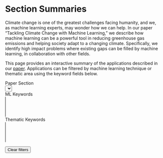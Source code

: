 # Section Summaries

Climate change is one of the greatest challenges facing humanity, and we, as machine learning experts, may wonder how we can help. In our paper “Tackling Climate Change with Machine Learning,” we describe how machine learning can be a powerful tool in reducing greenhouse gas emissions and helping society adapt to a changing climate. Specifically, we identify high impact problems where existing gaps can be filled by machine learning, in collaboration with other fields.

This page provides an interactive summary of the applications described in our <a href='/paper' target='_blank'>paper</a>. Applications can be filtered by machine learning technique or thematic area using the keyword fields below.

<div class='keywords field'>
  <label class='label'>Paper Section</label>
  <div class='control'>
    <div class='select is-small'>
      <select id='section-select' placeholder="Select a paper section...">
        <option></option>
      </select>
    </div>
  </div>
</div>

<div class='keywords field'>
  <label class='label'>ML Keywords</label>
  <div class='control'>
    <select multiple data-placeholder="Select machine learning keywords..." class="chosen-select" id='ml-keywords'></select>
  </div>
</div>

<div class='keywords field'>
  <label class='label'>Thematic Keywords</label>
  <div class='control'>
    <select multiple data-placeholder="Select thematic keywords..." class="chosen-select" id='thematic-keywords'></select>
  </div>
</div>

<div class='keywords field topic-keywords'>
  <label class='label'>Topic Keywords</label>
  <div class='control'>
  <select multiple data-placeholder="Select topic-specific keywords..." class="chosen-select" id='topic-keywords'></select>
  </div>
</div>

<style>
  /* quick hack: hide the topic keywords without changing the code. comment or uncomment as desired */
  .tag.is-topic, .topic-keywords {
    display: none !important;
  }
</style>

<section id='sections' class='clearfix'>
  <p><button class='button is-small' id='reset'>Clear filters</button></p>
</section>

<script src="assets/js/chosen.jquery.js"></script>

<script>
$(document).ready(function() {
  $.get('/section-summaries.json', (summaries) => {
    let ml_kwds = new Set();
    let topic_kwds = new Set();
    let thematic_kwds = new Set();

    const learn_sel = $('#ml-keywords');
    const topic_sel = $('#topic-keywords');
    const theme_sel = $('#thematic-keywords');
    const section_sel = $('#section-select');

    let html = '';
    for (let j = 0; j < summaries.length; j++) {
      const s = summaries[j];

      html += `<div class='section'><h2>${s.title}</h2>`;
      section_sel.append(`<option value="${s.title}">${s.title}</option>`);

      for (let i = 0; i < s.subsections.length; i++) {
        const ss = s.subsections[i];
        const tags = [];
        const flags = [];

        for (let kw of ss.ml_keywords) {
          ml_kwds.add(kw);
          tags.push(`<a class="tag is-light is-ml">#${kw}</a>`);
        }
        for (let kw of ss.topic_keywords || []) {
          topic_kwds.add(kw);
          tags.push(`<a href="#" class="tag is-light is-topic">#${kw}</a>`);
        }
        for (let kw of ss.thematic_keywords) {
          thematic_kwds.add(kw);
          tags.push(`<a href="#" class="tag is-light is-thematic">#${kw}</a>`);
        }
        for (let flag of ss.paper_flags) {
          if (flag == 'High Risk' || flag == 'Uncertain Impact') {
            flags.push(`<span class='tag paper-flag is-uncertain-impact'>Uncertain Impact</span>`);
          } else if (flag == 'Long-term') {
            flags.push(`<span class='tag paper-flag is-long-term'>Long-Term</span>`);
          } else if (flag == 'High Leverage') {
            flags.push(`<span class='tag paper-flag is-high-leverage'>High Leverage</span>`);
          }
        }

        let pdfLink;
        if (ss.pdf_location) {
          pdfLink = `/paper.html#${ss.pdf_location}`;
        } else if (ss.section_number) {
          const level = ss.section_number.split(".").length;
          if (level == 3) {
            pdfLink = `/paper.html#subsubsection.${ss.section_number}`;
          } else if (level == 2) {
            pdfLink = `/paper.html#subsection.${ss.section_number}`;
          } else if (level == 1) {
            pdfLink = `/paper.html#section.${ss.section_number}`;
          } else {
            console.log(`WARNING: missing pdf link for ${s.title} > ${ss.title}`);
          }
        } else {
          console.log(`WARNING: missing pdf link for ${s.title} > ${ss.title}`);
        }

        function documentWidth() {
          return Math.max(
            document.body.scrollWidth,
            document.documentElement.scrollWidth,
            document.body.offsetWidth,
            document.documentElement.offsetWidth,
            document.documentElement.clientWidth
          );
        }

        try {
          if (pdfLink && documentWidth() <= 650) {
            pdfLink += "&pagemode=none";
          }
        } catch {}

        html += `
          <div class="subsection card clearfix"
            data-section='${JSON.stringify([s.title])}'
            data-ml='${JSON.stringify(ss.ml_keywords)}'
            data-topic='${JSON.stringify(ss.topic_keywords)}'
            data-thematic='${JSON.stringify(ss.thematic_keywords)}'>

            <header class="card-header collapsible-header">
              <div class="card-header-title">
                ${ss.title}
                <div class='paper-flags'>${flags.join(" ")}</div>
              </div>
            </header>
            <div class="card-content">
              <div class="content">
                <p>${ss.summary}</p>
                <a class='button is-link' href="${pdfLink}" target="_blank">Read More</a>
              </div>
            </div>
            <footer class='card-footer'>
              <div class='card-footer-item'>
                <p>
                ${tags.join(" ")}
                </p>
              </div>
            </footer>
          </div>
        `;
      }
      html += `</div>`;
    }

    function allWithin(a, b) {
      if (!Array.isArray(b)) b = [b];
      for (const el of b)
        if (a.indexOf(el) == -1)
          return false;
      return true;
    }

    $('#sections').append(html);

    $(document).on('click', '.collapsible-header', (ev) => {
      $(ev.currentTarget).closest('.subsection').toggleClass('is-expanded');
    });

    ml_kwds.forEach((kw) => {
      learn_sel.append(`<option value="${kw}">${kw}</option>`);
    });

    topic_kwds.forEach((kw) => {
      topic_sel.append(`<option value="${kw}">${kw}</option>`);
    });

    thematic_kwds.forEach((kw) => {
      theme_sel.append(`<option value="${kw}">${kw}</option>`);
    });

    const filters = [
      [learn_sel, 'ml'],
      [topic_sel, 'topic'],
      [theme_sel, 'thematic'],
      [section_sel, 'section']
    ];
    const filterClassSelectors = filters.map((el) => `.${el[1]}-filtered`);

    function toggleVisibility(select, key) {
      if (select.val().length) {
        $('#sections').addClass(`${key}-filtering`);
      } else {
        $('#sections').removeClass(`${key}-filtering`);
        $('.subsection').removeClass(`${key}-filtered`);
      }

      $('.subsection').each((index, el) => {
        if (select.val().length == 0 || allWithin($(el).data(key), select.val())) {
          $(el).removeClass(`${key}-filtered`);
        } else {
          $(el).addClass(`${key}-filtered`);
        }
      });

      $('.section').each((index, el) => {
        if ($(el).find('.subsection').not(filterClassSelectors.join(", ")).length) {
          $(el).removeClass(`all-filtered`);
        } else {
          $(el).addClass(`all-filtered`);
        }
      });
    }

    for (let pair of filters) {
      const select = pair[0];
      const key = pair[1];

      select.change(() => {
        toggleVisibility(select, key);
      });

      $(`is-${key}`).click((ev) => {
        select.val($(ev.currentTarget).text().slice(1));
        select.trigger("change").trigger("chosen:updated");
      });
    }

    $('#reset').click(() => {
      learn_sel.val('').trigger("change").trigger("chosen:updated");
      theme_sel.val('').trigger("change").trigger("chosen:updated");
      topic_sel.val('').trigger("change").trigger("chosen:updated");
      section_sel.val('').trigger("change");
    });

    $('.chosen-select').chosen();
  });
});
